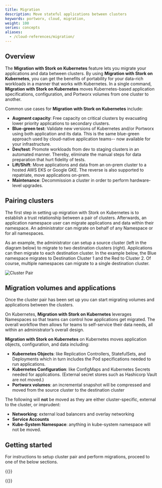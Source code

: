 ```yaml
---
title: Migration
description: Move stateful applications between clusters
keywords: portworx, cloud, migration,
weight: 100
series: concepts
aliases:
  - /cloud-references/migration/
---
```


## Overview

The **Migration with Stork on Kubernetes** feature lets you migrate your applications and data between
clusters. By using **Migration with Stork on Kubernetes**, you can get the benefits of portability for your
data-rich workloads in a manner that works with Kubernetes. In a single command,
**Migration with Stork on Kubernetes** moves Kubernetes-based application specifications, configuration,
and Portworx volumes from one cluster to another.

Common use cases for **Migration with Stork on Kubernetes** include:

* **Augment capacity**: Free capacity on critical clusters by evacuating lower priority applications to secondary clusters.
* **Blue-green test**: Validate new versions of Kubernetes and/or Portworx using both application and its data. This is the same blue-green approach used by cloud-native application teams-- now available for your infrastructure.
* **Dev/test**: Promote workloads from dev to staging clusters in an automated  manner. Thereby, eliminate the manual steps for data preparation that hurt fidelity of tests.
* **Lift/Shift**: Move applications and data from an on-prem cluster to a hosted AWS EKS or Google GKE. The reverse is also supported to repatriate, move applications on-prem.
* **Maintenance**: Decommission a cluster in order to perform hardware-level upgrades.

## Pairing clusters
The first step in setting up migration with Stork on Kubernetes is to establish a trust relationship between a pair of clusters.
Afterwards, an application namespace user can migrate applications and data within their namespace.
An administrator can migrate on behalf of any Namespace or for all namespaces.

As an example, the administrator can setup a source cluster (left in the diagram below) to migrate to two destination clusters (right). Applications can then migrate to each destination cluster. In the example below,
the Blue namespace migrates to Destination Cluster 1 and the Red to Cluster 2. Of course, multiple namespaces can migrate to a single destination cluster.

![Cluster Pair](/img/cluster-pair.png)

## Migration volumes and applications

Once the cluster pair has been set up you can start migrating volumes and applications between the clusters.

On Kubernetes, **Migration with Stork on Kubernetes** leverages Namespaces so that teams can control how
applications get migrated. The overall workflow then allows for teams to
self-service their data needs, all within an administrator’s overall design.

**Migration with Stork on Kubernetes** on Kubernetes moves application objects, configuration, and data including:

* **Kubernetes Objects**: like Replication Controllers, StatefulSets, and Deployments
which in turn includes the Pod specifications needed to run applications.
* **Kubernetes Configuration**: like ConfigMaps and Kubernetes Secrets needed for
applications. (External secret stores such as Hashicorp Vault are not moved.)
* **Portworx volumes**: an incremental snapshot will be compressed and moved from
the source cluster to the destination cluster

The following will **not** be moved as they are either cluster-specific,
external to the cluster, or imprudent:

* **Networking**: external load balancers and overlay networking
* **Service Accounts**
* **Kube-System Namespace**: anything in kube-system namespace will not be moved.

## Getting started

For instructions to setup cluster pair and perform migrations, proceed to one of the below sections.

{{<homelist series="kubemotion">}}

{{<homelist series="datamigration">}}

